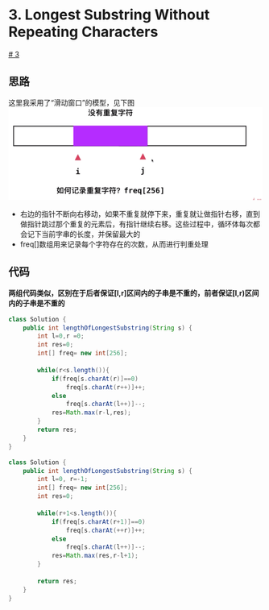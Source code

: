 # 3. Longest Substring Without Repeating Characters
[# 3](https://leetcode.com/problems/longest-substring-without-repeating-characters/)

## 思路
这里我采用了“滑动窗口”的模型，见下图
![1](Pics/1.png)

* 右边的指针不断向右移动，如果不重复就停下来，重复就让做指针右移，直到做指针跳过那个重复的元素后，有指针继续右移。这些过程中，循环体每次都会记下当前字串的长度，并保留最大的
* freq[]数组用来记录每个字符存在的次数，从而进行判重处理

## 代码

**两组代码类似，区别在于后者保证[l,r]区间内的子串是不重的，前者保证[l,r)区间内的子串是不重的**
```java
class Solution {
    public int lengthOfLongestSubstring(String s) {
        int l=0,r =0;
        int res=0;
        int[] freq= new int[256];

        while(r<s.length()){
            if(freq[s.charAt(r)]==0)
                freq[s.charAt(r++)]++;
            else
                freq[s.charAt(l++)]--;
            res=Math.max(r-l,res);
        }
        return res;
    }
}
```

```java
class Solution {
    public int lengthOfLongestSubstring(String s) {
        int l=0, r=-1;
        int[] freq= new int[256];
        int res=0;

        while(r+1<s.length()){
            if(freq[s.charAt(r+1)]==0)
                freq[s.charAt(++r)]++;
            else
                freq[s.charAt(l++)]--;
            res=Math.max(res,r-l+1);
        }

        return res;
    }
}
```
